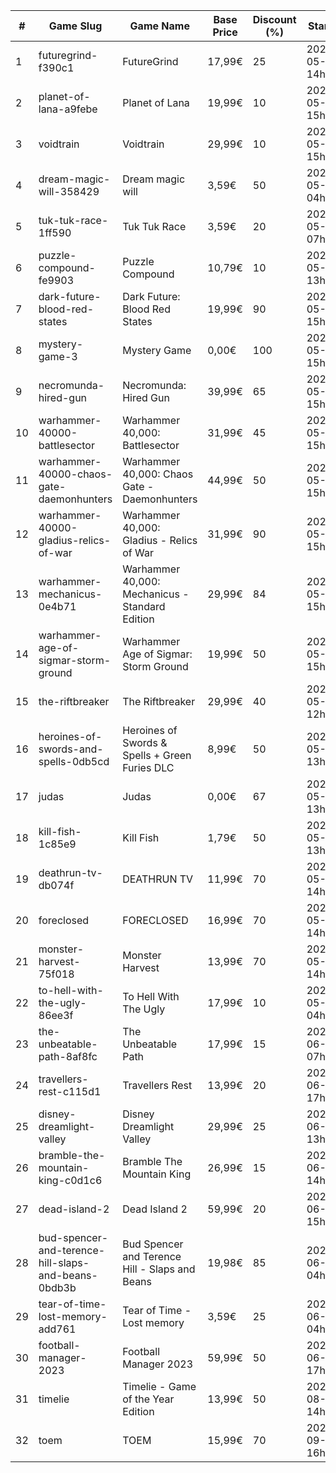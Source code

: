 |#|Game Slug|Game Name|Base Price|Discount (%)|Starts|Ends|
|---|---|---|---|---|---|---|
|1|futuregrind-f390c1|FutureGrind|17,99€|25|2023-05-23 14h|2023-05-30 14h|
|2|planet-of-lana-a9febe|Planet of Lana|19,99€|10|2023-05-23 15h|2023-05-30 15h|
|3|voidtrain|Voidtrain|29,99€|10|2023-05-23 15h|2023-06-15 15h|
|4|dream-magic-will-358429|Dream magic will|3,59€|50|2023-05-24 04h|2023-06-20 04h|
|5|tuk-tuk-race-1ff590|Tuk Tuk Race|3,59€|20|2023-05-25 07h|2023-06-01 07h|
|6|puzzle-compound-fe9903|Puzzle Compound|10,79€|10|2023-05-25 13h|2023-06-01 13h|
|7|dark-future-blood-red-states|Dark Future: Blood Red States|19,99€|90|2023-05-25 15h|2023-06-01 15h|
|8|mystery-game-3|Mystery Game|0,00€|100|2023-05-25 15h|2023-06-01 15h|
|9|necromunda-hired-gun|Necromunda: Hired Gun|39,99€|65|2023-05-25 15h|2023-06-01 15h|
|10|warhammer-40000-battlesector|Warhammer 40,000: Battlesector|31,99€|45|2023-05-25 15h|2023-06-01 15h|
|11|warhammer-40000-chaos-gate-daemonhunters|Warhammer 40,000: Chaos Gate - Daemonhunters|44,99€|50|2023-05-25 15h|2023-06-01 15h|
|12|warhammer-40000-gladius-relics-of-war|Warhammer 40,000: Gladius - Relics of War|31,99€|90|2023-05-25 15h|2023-06-01 15h|
|13|warhammer-mechanicus-0e4b71|Warhammer 40,000: Mechanicus - Standard Edition|29,99€|84|2023-05-25 15h|2023-06-01 15h|
|14|warhammer-age-of-sigmar-storm-ground|Warhammer Age of Sigmar: Storm Ground|19,99€|50|2023-05-25 15h|2023-06-01 15h|
|15|the-riftbreaker|The Riftbreaker|29,99€|40|2023-05-29 12h|2023-06-15 12h|
|16|heroines-of-swords-and-spells-0db5cd|Heroines of Swords & Spells + Green Furies DLC|8,99€|50|2023-05-29 13h|2023-06-05 13h|
|17|judas|Judas|0,00€|67|2023-05-29 13h|2023-06-05 13h|
|18|kill-fish-1c85e9|Kill Fish|1,79€|50|2023-05-29 13h|2023-06-05 13h|
|19|deathrun-tv-db074f|DEATHRUN TV|11,99€|70|2023-05-29 14h|2023-06-05 14h|
|20|foreclosed|FORECLOSED|16,99€|70|2023-05-29 14h|2023-06-05 14h|
|21|monster-harvest-75f018|Monster Harvest|13,99€|70|2023-05-29 14h|2023-06-05 14h|
|22|to-hell-with-the-ugly-86ee3f|To Hell With The Ugly|17,99€|10|2023-05-30 04h|2023-06-06 04h|
|23|the-unbeatable-path-8af8fc|The Unbeatable Path|17,99€|15|2023-06-01 07h|2023-06-11 07h|
|24|travellers-rest-c115d1|Travellers Rest|13,99€|20|2023-06-01 17h|2023-06-15 17h|
|25|disney-dreamlight-valley|Disney Dreamlight Valley|29,99€|25|2023-06-02 13h|2023-06-15 13h|
|26|bramble-the-mountain-king-c0d1c6|Bramble The Mountain King|26,99€|15|2023-06-05 14h|2023-06-12 14h|
|27|dead-island-2|Dead Island 2|59,99€|20|2023-06-06 15h|2023-06-15 15h|
|28|bud-spencer-and-terence-hill-slaps-and-beans-0bdb3b|Bud Spencer and Terence Hill - Slaps and Beans|19,98€|85|2023-06-16 04h|2023-08-02 04h|
|29|tear-of-time-lost-memory-add761|Tear of Time - Lost memory|3,59€|25|2023-06-21 04h|2023-06-28 04h|
|30|football-manager-2023|Football Manager 2023|59,99€|50|2023-06-22 17h|2023-07-13 17h|
|31|timelie|Timelie - Game of the Year Edition|13,99€|50|2023-08-01 14h|2023-08-15 14h|
|32|toem|TOEM|15,99€|70|2023-09-11 16h|2023-09-24 16h|
